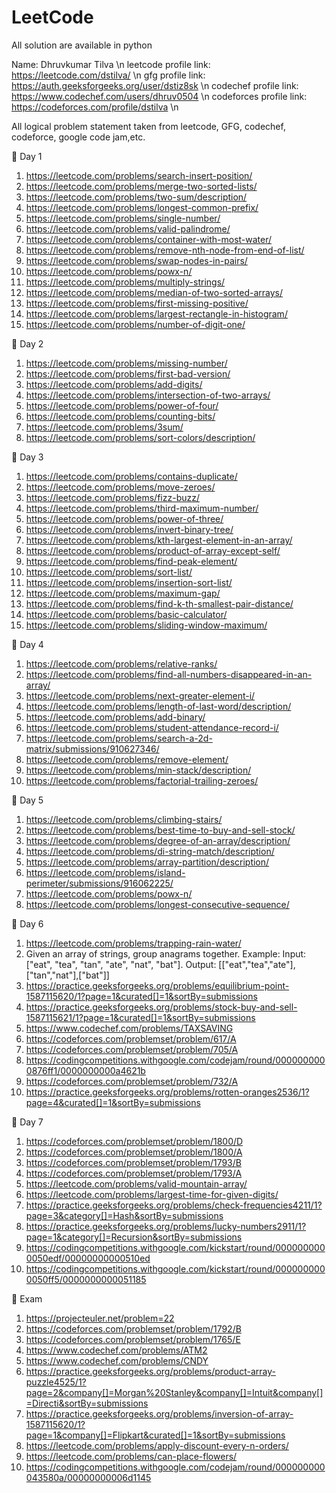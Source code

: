 # LeetCode
All solution are available in python

Name: Dhruvkumar Tilva
\n
leetcode profile link: https://leetcode.com/dstilva/
\n
gfg profile link: https://auth.geeksforgeeks.org/user/dstiz8sk
\n
codechef profile link: https://www.codechef.com/users/dhruv0504
\n
codeforces profile link: https://codeforces.com/profile/dstilva
\n

All logical problem statement taken from leetcode, GFG, codechef, codeforce, google code jam,etc.

🛑 Day 1

1. https://leetcode.com/problems/search-insert-position/
2. https://leetcode.com/problems/merge-two-sorted-lists/ 
3. https://leetcode.com/problems/two-sum/description/
4. https://leetcode.com/problems/longest-common-prefix/
5. https://leetcode.com/problems/single-number/
6. https://leetcode.com/problems/valid-palindrome/
7. https://leetcode.com/problems/container-with-most-water/
8. https://leetcode.com/problems/remove-nth-node-from-end-of-list/
9. https://leetcode.com/problems/swap-nodes-in-pairs/
10. https://leetcode.com/problems/powx-n/
11. https://leetcode.com/problems/multiply-strings/
12. https://leetcode.com/problems/median-of-two-sorted-arrays/
13. https://leetcode.com/problems/first-missing-positive/ 
14. https://leetcode.com/problems/largest-rectangle-in-histogram/
15. https://leetcode.com/problems/number-of-digit-one/

🛑 Day 2

1. https://leetcode.com/problems/missing-number/
2. https://leetcode.com/problems/first-bad-version/
3. https://leetcode.com/problems/add-digits/
4. https://leetcode.com/problems/intersection-of-two-arrays/
5. https://leetcode.com/problems/power-of-four/
6. https://leetcode.com/problems/counting-bits/
7. https://leetcode.com/problems/3sum/
8. https://leetcode.com/problems/sort-colors/description/

🛑 Day 3

1. https://leetcode.com/problems/contains-duplicate/
2. https://leetcode.com/problems/move-zeroes/ 
3. https://leetcode.com/problems/fizz-buzz/
4. https://leetcode.com/problems/third-maximum-number/
5. https://leetcode.com/problems/power-of-three/
6. https://leetcode.com/problems/invert-binary-tree/
7. https://leetcode.com/problems/kth-largest-element-in-an-array/
8. https://leetcode.com/problems/product-of-array-except-self/
9. https://leetcode.com/problems/find-peak-element/
10. https://leetcode.com/problems/sort-list/
11. https://leetcode.com/problems/insertion-sort-list/
12. https://leetcode.com/problems/maximum-gap/ 
13. https://leetcode.com/problems/find-k-th-smallest-pair-distance/ 
14. https://leetcode.com/problems/basic-calculator/
15. https://leetcode.com/problems/sliding-window-maximum/

🛑 Day 4

1. https://leetcode.com/problems/relative-ranks/
2. https://leetcode.com/problems/find-all-numbers-disappeared-in-an-array/
3. https://leetcode.com/problems/next-greater-element-i/
4. https://leetcode.com/problems/length-of-last-word/description/
5. https://leetcode.com/problems/add-binary/
6. https://leetcode.com/problems/student-attendance-record-i/
7. https://leetcode.com/problems/search-a-2d-matrix/submissions/910627346/
8. https://leetcode.com/problems/remove-element/
9. https://leetcode.com/problems/min-stack/description/
10. https://leetcode.com/problems/factorial-trailing-zeroes/

🛑 Day 5

1. https://leetcode.com/problems/climbing-stairs/
2. https://leetcode.com/problems/best-time-to-buy-and-sell-stock/
3. https://leetcode.com/problems/degree-of-an-array/description/
4. https://leetcode.com/problems/di-string-match/description/
5. https://leetcode.com/problems/array-partition/description/ 
6. https://leetcode.com/problems/island-perimeter/submissions/916062225/
7. https://leetcode.com/problems/powx-n/
8. https://leetcode.com/problems/longest-consecutive-sequence/ 

🛑 Day 6

1. https://leetcode.com/problems/trapping-rain-water/
2. Given an array of strings, group anagrams together.
   Example: Input: ["eat", "tea", "tan", "ate", "nat", "bat"]. Output: [["eat","tea","ate"],["tan","nat"],["bat"]]
3. https://practice.geeksforgeeks.org/problems/equilibrium-point-1587115620/1?page=1&curated[]=1&sortBy=submissions
4. https://practice.geeksforgeeks.org/problems/stock-buy-and-sell-1587115621/1?page=1&curated[]=1&sortBy=submissions
5. https://www.codechef.com/problems/TAXSAVING
6. https://codeforces.com/problemset/problem/617/A
7. https://codeforces.com/problemset/problem/705/A
8. https://codingcompetitions.withgoogle.com/codejam/round/0000000000876ff1/0000000000a4621b
9. https://codeforces.com/problemset/problem/732/A
10. https://practice.geeksforgeeks.org/problems/rotten-oranges2536/1?page=4&curated[]=1&sortBy=submissions

🛑 Day 7

1. https://codeforces.com/problemset/problem/1800/D
2. https://codeforces.com/problemset/problem/1800/A
3. https://codeforces.com/problemset/problem/1793/B
4. https://codeforces.com/problemset/problem/1793/A
5. https://leetcode.com/problems/valid-mountain-array/
6. https://leetcode.com/problems/largest-time-for-given-digits/
7. https://practice.geeksforgeeks.org/problems/check-frequencies4211/1?page=3&category[]=Hash&sortBy=submissions
8. https://practice.geeksforgeeks.org/problems/lucky-numbers2911/1?page=1&category[]=Recursion&sortBy=submissions
9. https://codingcompetitions.withgoogle.com/kickstart/round/0000000000050edf/00000000000510ed
10. https://codingcompetitions.withgoogle.com/kickstart/round/0000000000050ff5/0000000000051185
 

🛑 Exam

1. https://projecteuler.net/problem=22
2. https://codeforces.com/problemset/problem/1792/B
3. https://codeforces.com/problemset/problem/1765/E
4. https://www.codechef.com/problems/ATM2
5. https://www.codechef.com/problems/CNDY
6. https://practice.geeksforgeeks.org/problems/product-array-puzzle4525/1?page=2&company[]=Morgan%20Stanley&company[]=Intuit&company[]=Directi&sortBy=submissions
7. https://practice.geeksforgeeks.org/problems/inversion-of-array-1587115620/1?page=1&company[]=Flipkart&curated[]=1&sortBy=submissions
8. https://leetcode.com/problems/apply-discount-every-n-orders/
9. https://leetcode.com/problems/can-place-flowers/
10. https://codingcompetitions.withgoogle.com/codejam/round/000000000043580a/00000000006d1145
